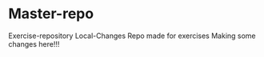 # Master-repo
Exercise-repository
Local-Changes
Repo made for exercises
Making some changes here!!!

